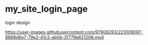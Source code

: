 # my_site_login_page
login design


https://user-images.githubusercontent.com/97908293/223109097-8868d6e7-79e2-41c2-ab0b-2f779e621208.mp4

